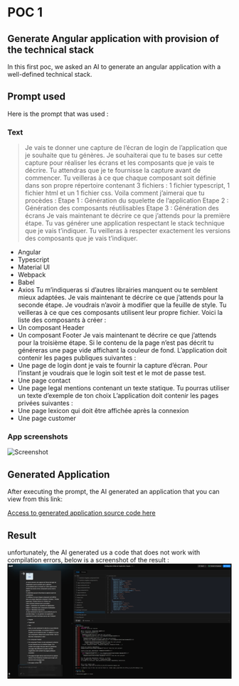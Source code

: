 # POC 1
## Generate Angular application with provision of the technical stack
In this first poc, we asked an AI to generate an angular application with a well-defined technical stack.
## Prompt used
Here is the prompt that was used :
### Text
>Je vais te donner une capture de l’écran de login de l’application que je souhaite que tu génères. 
Je souhaiterai que tu te bases sur cette capture pour réaliser les écrans et les composants que je vais te décrire. 
Tu attendras que je te fournisse la capture avant de commencer. 
Tu veilleras à ce que chaque composant soit définie dans son propre répertoire contenant 3 fichiers : 1 fichier typescript, 1 fichier html et un 1 fichier css.
Voila comment j’aimerai que tu procèdes :
Etape 1 : Génération du squelette de l’application
Etape 2 : Génération des composants réutilisables
Etape 3 : Génération des écrans
Je vais maintenant te décrire ce que j’attends pour la première étape. Tu vas générer une application respectant le stack technique que je vais t’indiquer. Tu veilleras à respecter exactement les versions des composants que je vais t’indiquer.
- Angular  
- Typescript
- Material UI
- Webpack
- Babel
- Axios
Tu m’indiqueras si d’autres librairies manquent ou te semblent mieux adaptées.
Je vais maintenant te décrire ce que j’attends pour la seconde étape. Je voudrais n’avoir à modifier que la feuille de style. Tu veilleras à ce que ces composants utilisent leur propre fichier. Voici la liste des composants à créer :
- Un composant Header
- Un composant Footer
Je vais maintenant te décrire ce que j’attends pour la troisième étape. Si le contenu de la page n’est pas décrit tu généreras une page vide affichant la couleur de fond.
L’application doit contenir les pages publiques suivantes : 
- Une page de login dont je vais te fournir la capture d’écran. Pour l’instant je voudrais que le login soit test et le mot de passe test.
- Une page contact 
- Une page legal mentions contenant un texte statique. Tu pourras utiliser un texte d’exemple de ton choix
L’application doit contenir les pages privées suivantes : 
- Une page lexicon qui doit être affichée après la connexion
- Une page customer
>
### App screenshots

![Screenshot](/images/screenshots/login.png "This is an app Screenshot")

## Generated Application
After executing the prompt, the AI generated an application that you can view from this link:

[Access to generated application source code here ](https://github.com/jpdacunha/fa-ia-poc/tree/main/sources/front-end/fa-poc-1)

## Result
unfortunately, the AI generated us a code that does not work with compilation errors, below is a screenshot of the result :
![Screenshot poc 1](/images/poc-1/Error.png "This is a screenshot of result of first poc")
